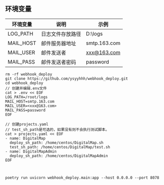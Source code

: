 
## 环境变量

|环境变量|说明|示例|
|--|--|--|
|LOG_PATH|日志文件存放路径|D:\logs|
|MAIL_HOST|邮件服务器地址|smtp.163.com|
|MAIL_USER|邮件发送者|<xxx@163.com>|
|MAIL_PASS|邮件发送者密码|password|

```shell
rm -rf webhook_deploy
git clone https://github.com/ysyyhhh/webhook_deploy.git
cd webhook_deploy
// 创建并编辑.env文件
cat > .env << EOF
LOG_PATH=/root/logs
MAIL_HOST=smtp.163.com
MAIL_USER=<xxx@163.com>
MAIL_PASS=password
EOF

// 创建projects.yaml
// test_sh_path是可选的，如果没有则不会执行测试脚本。
cat > projects.yaml << EOF
- name: DigitalMap
  deploy_sh_path: /home/centos/DigitalMap.sh
  test_sh_path: /home/centos/DigitalMap/test.sh
- name: DigitalMapAdmin
  deploy_sh_path: /home/centos/DigitalMapAdmin
EOF



poetry run uvicorn webhook_deploy.main:app --host 0.0.0.0 --port 8078
```
